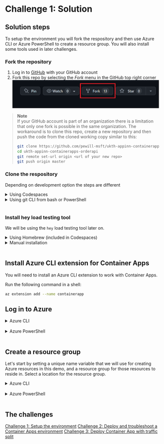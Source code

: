 # Challenge 1: Solution

## Solution steps
To setup the environment you will fork the respository and then use Azure CLI or Azure PowerShell to create a resource group. You will also install some tools used in later challenges.

### Fork the repository
1. Log in to [GitHub](https://github.com) with your GitHub account
2. Fork this repo by selecting the *Fork* menu in the GitHub top right corner
![](images/fork.png)

> **Note**<br>
> If your GitHub account is part of an organization there is a limitation that only one fork is possible in the same organization. The workaround is to clone this repo, create a new repository and then push the code from the cloned working copy similar to this:
>
>  ``` bash
>  git clone https://github.com/pewill-msft/ukth-appinn-containerapps-orderapi
>  cd ukth-appinn-containerapps-orderapi
>  git remote set-url origin <url of your new repo>
>  git push origin master
>  
>  ```

### Clone the respository
Depending on development option the steps are different
<details>
  <summary>Using Codespaces</summary>

Open **your** repository in GitHub Codespaces by selecting menu _Code->Create codespace on main_

![](images/codespaces.png)

This command will take 5-10 minutes to set up the development container and clone the source code.

![](images/codespaces-progress.png)

Once the Codespaces finished deployment you will have a browser based VSCode instance available with a cloned repository. Take a few minutes to familarize yourself with the source code and starter files. 

![](images/codespaces-done.png)

> **Note**<br>
> By default Codespaces time out after 30 minutes of inactivity. After that time any shell variables you defined will be gone and needs to be added again. All changes on files will be persisted between restarts though. An option can be to add variables and commands to a script file to be used between timeout restarts.

</details>


<details>
  <summary>Using git CLI from bash or PowerShell</summary>
Open the shell and run the following git CLI commands

```shell
git clone <your GitHub repository url>/ukth-appinn-containerapps-orderapi
cd ukth-appinn-containerapps-orderapi
```
</details>
<br>

### Install hey load testing tool
We will be using the `hey` load testing tool later on.

<details>
  <summary>Using Homebrew (included in Codespaces)</summary>
  If you are using Codespaces, the container includes Homebrew, so you can install `hey` like this:

```bash
brew install hey
```
</details>
<details>
  <summary>Manual installation</summary>

  If you are using an environment other than Codespaces, you can find installation instructions for `hey` here - [https://github.com/rakyll/hey](https://github.com/rakyll/hey)

</details>
<br>

## Install Azure CLI extension for Container Apps
You will need to install an Azure CLI extension to work with Container Apps.


Run the following command in a shell:

```bash
az extension add --name containerapp
```

## Log in to Azure 
<details>
  <summary>Azure CLI</summary>

```bash
# Login into Azure CLI
az login --use-device-code

# Check you are logged into the right Azure subscription. Inspect the name field
az account show

# In case not the right subscription
az account set -s <subscription-id>

```

  </details>

  <br>

<details>
  <summary>Azure PowerShell</summary>

```PowerShell
# Login into Azure PowerShell
Connect-AzAccount -UseDeviceAuthentication

# Check you are logged into the right Azure subscription. Inspect the SubscriptionName field
Get-AzContext

# In case not the right subscription
Select-AzSubscription -SubscriptionId <subscription-id>

```
  </details>

  <br>

## Create a resource group
Let's start by setting a unique name variable that we will use for creating Azure resources in this demo, and a resource group for those resources to reside in. Select a location for the resource group.

<details>
  <summary>Azure CLI</summary>

```shell
# Generate a random name
name=ca$(cat /dev/urandom | tr -dc '[:lower:]' | fold -w ${1:-5} | head -n 1)

# Set variable for resource group
resourceGroup=${name}-rg

# Set a variable for location
location=northeurope

# Create Resource Group
az group create --name $resourceGroup --location $location -o table

```
</details>
<br>

<details>
  <summary>Azure PowerShell</summary>

```PowerShell
# Generate a random name
$name = -join ((97..122) | Get-Random -Count 6 | % {[char]$_})

# Set variable for resource group
$resourceGroup = "$name-rg"

# Set a variable for location
$location="northeurope"

# Create Resource Group
New-AzResourceGroup -Name $resourceGroup -Location $location

```
</details>
<br>

## The challenges
[Challenge 1: Setup the environment](challenge1.md)
[Challenge 2: Deploy and troubleshoot a Container Apps environment](challenge2.md)
[Challenge 3: Deploy Container App with traffic split](challenge3.md)
